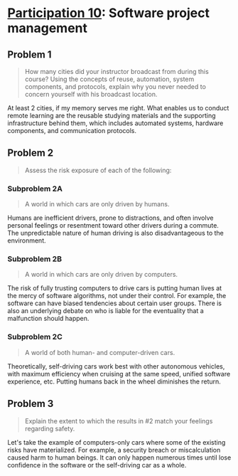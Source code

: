 # [Participation 10](https://github.com/hendraanggrian/IIT-CS487/blob/assets/lect11.pdf): Software project management

## Problem 1

> How many cities did your instructor broadcast from during this course? Using
  the concepts of reuse, automation, system components, and protocols, explain
  why you never needed to concern yourself with his broadcast location.

At least 2 cities, if my memory serves me right. What enables us to conduct
remote learning are the reusable studying materials and the supporting
infrastructure behind them, which includes automated systems, hardware
components, and communication protocols.

## Problem 2

> Assess the risk exposure of each of the following:

### Subproblem 2A

> A world in which cars are only driven by humans.

Humans are inefficient drivers, prone to distractions, and often involve
personal feelings or resentment toward other drivers during a commute. The
unpredictable nature of human driving is also disadvantageous to the
environment.

### Subproblem 2B

> A world in which cars are only driven by computers.

The risk of fully trusting computers to drive cars is putting human lives at the
mercy of software algorithms, not under their control. For example, the software
can have biased tendencies about certain user groups. There is also an
underlying debate on who is liable for the eventuality that a malfunction should
happen.

### Subproblem 2C

> A world of both human- and computer-driven cars.

Theoretically, self-driving cars work best with other autonomous vehicles, with
maximum efficiency when cruising at the same speed, unified software experience,
etc. Putting humans back in the wheel diminishes the return.

## Problem 3

> Explain the extent to which the results in #2 match your feelings regarding
  safety.

Let's take the example of computers-only cars where some of the existing risks
have materialized. For example, a security breach or miscalculation caused harm
to human beings. It can only happen numerous times until lose confidence in the
software or the self-driving car as a whole.
